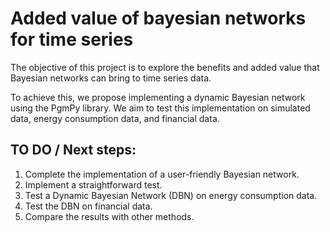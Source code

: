 # Added value of bayesian networks for time series

The objective of this project is to explore the benefits and added value that Bayesian networks can bring to time series data. 

To achieve this, we propose implementing a dynamic Bayesian network using the PgmPy library. We aim to test this implementation on simulated data, energy consumption data, and financial data.


## TO DO / Next steps:

1. Complete the implementation of a user-friendly Bayesian network.
2. Implement a straightforward test.
3. Test a Dynamic Bayesian Network (DBN) on energy consumption data.
4. Test the DBN on financial data.
5. Compare the results with other methods.